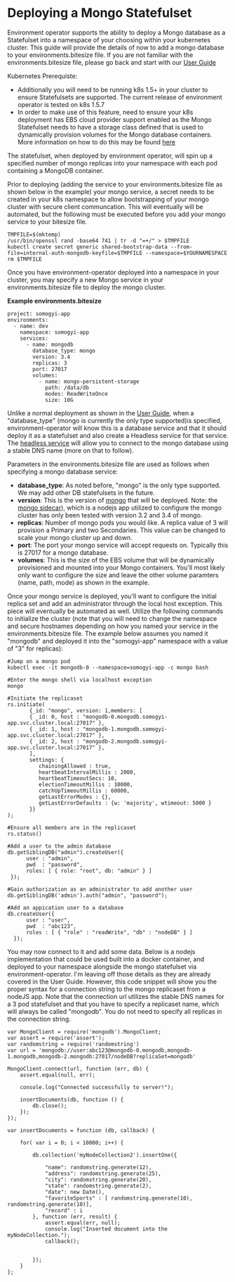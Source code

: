 # Deploying a Mongo Statefulset 

Environment operator supports the ability to deploy a Mongo database as a Statefulset into a namespace of your choosing within your kubernetes cluster. This guide
will provide the details of now to add a mongo database to your environments.bitesize file. If you are not familiar with the environments.bitesize file,
please go back and start with our [User Guide](https://github.com/pearsontechnology/environment-operator/blob/dev/docs/User_Guide.md)


Kubernetes Prerequiste:

- Additionally you will need to be running k8s 1.5+ in your cluster to ensure Statefulsets are supported. The current release of environment operator is
tested on k8s 1.5.7
- In order to make use of this feature, need to ensure your k8s deployment has EBS cloud provider support enabled as the Mongo Statefulset needs to have a storage
 class defined that is used to dynamically provision volumes for the Mongo database containers.  More information on how to do this 
 may be found [here](https://kubernetes.io/docs/concepts/storage/persistent-volumes/#aws)

The statefulset, when deployed by environment operator, will spin up a specified number of mongo replicas into your namespace with each pod containing a MongoDB container. 

Prior to deploying (adding the service to your environments.bitesize file as shown below in the example) your mongo service, a secret needs to be created in your k8s namespace to allow bootstrapping 
of your mongo cluster with secure client communcation.  This will eventually will be automated, but the following must be executed before you add your mongo service to your bitesize file.

```
TMPFILE=$(mktemp)
/usr/bin/openssl rand -base64 741 | tr -d "=+/" > $TMPFILE
kubectl create secret generic shared-bootstrap-data --from-file=internal-auth-mongodb-keyfile=$TMPFILE --namespace=$YOURNAMESPACE
rm $TMPFILE

```

Once you have environment-operator deployed into a namespace in your cluster, you may specify a new Mongo service in your environments.bitesize file
to deploy the mongo cluster. 

**Example environments.bitesize**

```
project: somogyi-app
environments:
  - name: dev
    namespace: somogyi-app
    services:
      - name: mongodb
        database_type: mongo
        version: 3.4
        replicas: 3
        port: 27017
        volumes:
          - name: mongo-persistent-storage
            path: /data/db
            modes: ReadWriteOnce
            size: 10G
```

Unlike a normal deployment as shown in the [User Guide](https://github.com/pearsontechnology/environment-operator/blob/dev/docs/User_Guide.md), 
when a "database_type" (mongo is currently the only type supported)is specified, environment-operator will know this is 
a database service and that it should deploy it as a statefulset and also create a Headless service for that service. The
[headless service](https://kubernetes.io/docs/concepts/services-networking/service/#headless-services) will allow you to connect to the mongo database using a stable DNS name (more on that to follow).

Parameters in the environments.bitesize file are used as follows when specifying a mongo database service:

- **database_type**: As noted before, "mongo" is the only type supported. We may add other DB statefulsets in the future.
- **version**: This is the version of [mongo](https://hub.docker.com/_/mongo/) that will be deployed. Note: the [mongo sidecar](https://github.com/pearsontechnology/mongo-k8s-sidecar)), which is a nodejs app
utilized to configure the mongo cluster has only been tested with version 3.2 and 3.4 of mongo.
- **replicas**: Number of mongo pods you would like. A replica value of 3 will provision a Primary and two Secondaries. This value can be changed to scale your mongo cluster up and down.
- **port**: The port your mongo service will accept requests on. Typically this is 27017 for a mongo database.
- **volumes**: This is the size of the EBS volume that will be dynamically provisioned and mounted into your Mongo containers. 
You'll most likely only want to configure the size and leave the other volume paramters (name, path, mode) as shown in the example.

Once your mongo service is deployed, you'll want to configure the initial replica set and add an administrator through the local host exception. This piece will eventually be 
automated as well. Utilize the following commands to initialize the cluster (note that you will need to change the namespace and secure hostnames depending on how you named your service in 
 the environments.bitesize file.  The example below assumes you named it "mongodb" and deployed it into the "somogyi-app" namespace with a value of "3" for replicas):

```
#Jump on a mongo pod
kubectl exec -it mongodb-0 --namespace=somogyi-app -c mongo bash

#Enter the mongo shell via localhost exception
mongo

#Initiate the replicaset
rs.initiate(
       {_id: "mongo", version: 1,members: [
       { _id: 0, host : "mongodb-0.mongodb.somogyi-app.svc.cluster.local:27017" },
       { _id: 1, host : "mongodb-1.mongodb.somogyi-app.svc.cluster.local:27017" },
       { _id: 2, host : "mongodb-2.mongodb.somogyi-app.svc.cluster.local:27017" },
       ],
       settings: {
          chainingAllowed : true, 
          heartbeatIntervalMillis : 2000,
          heartbeatTimeoutSecs: 10,
          electionTimeoutMillis : 10000,
          catchUpTimeoutMillis : 60000,
          getLastErrorModes : {},
          getLastErrorDefaults : {w: 'majority', wtimeout: 5000 }
       }}
);

#Ensure all members are in the replicaset
rs.status()

#Add a user to the admin database
db.getSiblingDB("admin").createUser({
      user : "admin",
      pwd  : "password",
      roles: [ { role: "root", db: "admin" } ]
 });

#Gain authorization as an administrator to add another user
db.getSiblingDB('admin').auth("admin", "password");
 
#Add an appication user to a database
db.createUser({
      user : "user",
      pwd  : "abc123",
      roles : [ { "role" : "readWrite", "db" : "nodeDB" } ]
  });

```

You may now connect to it and add some data. Below is a nodejs implementation that 
could be used built into a docker container, and deployed to your namespace alongside the mongo statefulset via environment-operator.
I'm leaving off those details as they are already covered in the User Guide. However, this code snippet will show you the 
proper syntax for a connection string to the mongo replicaset from a nodeJS app. Note that the connection url utilizes the stable DNS names 
for a 3 pod statefulset and that you have to specify a replicaset name, which will always be called "mongodb".  You do not need to specify all replicas
in the connection string.

```
var MongoClient = require('mongodb').MongoClient;
var assert = require('assert');
var randomstring = require('randomstring')
var url = 'mongodb://user:abc123@mongodb-0.mongodb,mongodb-1.mongodb,mongodb-2.mongodb:27017/nodeDB?replicaSet=mongodb'

MongoClient.connect(url, function (err, db) {
    assert.equal(null, err);

    console.log("Connected successfully to server!");

    insertDocuments(db, function () {
        db.close();
    });
});

var insertDocuments = function (db, callback) {

    for( var i = 0; i < 10000; i++) {

        db.collection('myNodeCollection2').insertOne({

            "name": randomstring.generate(12),
            "address": randomstring.generate(25),
            "city": randomstring.generate(20),
            "state": randomstring.generate(2),
            "date": new Date(),
            "favoriteSports" : [ randomstring.generate(10), randomstring.generate(10)],
            "record" : i
        }, function (err, result) {
            assert.equal(err, null);
            console.log("Inserted document into the myNodeCollection.");
            callback();


        });
    }
};



```






